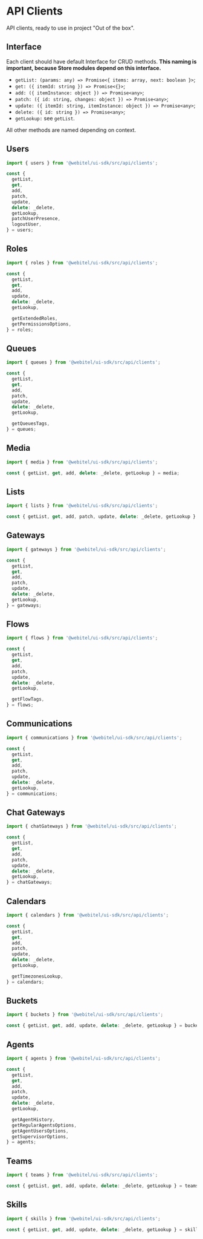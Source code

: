 # API Clients

API clients, ready to use in project "Out of the box".

## Interface

Each client should have default Interface for CRUD methods.
**This naming is important, because Store modules depend on this interface.**

- `getList: (params: any) => Promise<{ items: array, next: boolean }>`;
- `get: ({ itemId: string }) => Promise<{}>`;
- `add: ({ itemInstance: object }) => Promise<any>`;
- `patch: ({ id: string, changes: object }) => Promise<any>`;
- `update: ({ itemId: string, itemInstance: object }) => Promise<any>`;
- `delete: ({ id: string }) => Promise<any>`;
- `getLookup:` see `getList`.

All other methods are named depending on context.

## Users

```js
import { users } from '@webitel/ui-sdk/src/api/clients';

const {
  getList,
  get,
  add,
  patch,
  update,
  delete: _delete,
  getLookup,
  patchUserPresence,
  logoutUser,
} = users;
```

## Roles

```js
import { roles } from '@webitel/ui-sdk/src/api/clients';

const {
  getList,
  get,
  add,
  update,
  delete: _delete,
  getLookup,

  getExtendedRoles,
  getPermissionsOptions,
} = roles;
```

## Queues

```js
import { queues } from '@webitel/ui-sdk/src/api/clients';

const {
  getList,
  get,
  add,
  patch,
  update,
  delete: _delete,
  getLookup,

  getQueuesTags,
} = queues;
```

## Media

```js
import { media } from '@webitel/ui-sdk/src/api/clients';

const { getList, get, add, delete: _delete, getLookup } = media;
```

## Lists

```js
import { lists } from '@webitel/ui-sdk/src/api/clients';

const { getList, get, add, patch, update, delete: _delete, getLookup } = lists;
```

## Gateways

```js
import { gateways } from '@webitel/ui-sdk/src/api/clients';

const {
  getList,
  get,
  add,
  patch,
  update,
  delete: _delete,
  getLookup,
} = gateways;
```

## Flows

```js
import { flows } from '@webitel/ui-sdk/src/api/clients';

const {
  getList,
  get,
  add,
  patch,
  update,
  delete: _delete,
  getLookup,

  getFlowTags,
} = flows;
```

## Communications

```js
import { communications } from '@webitel/ui-sdk/src/api/clients';

const {
  getList,
  get,
  add,
  patch,
  update,
  delete: _delete,
  getLookup,
} = communications;
```

## Chat Gateways

```js
import { chatGateways } from '@webitel/ui-sdk/src/api/clients';

const {
  getList,
  get,
  add,
  patch,
  update,
  delete: _delete,
  getLookup,
} = chatGateways;
```

## Calendars

```js
import { calendars } from '@webitel/ui-sdk/src/api/clients';

const {
  getList,
  get,
  add,
  patch,
  update,
  delete: _delete,
  getLookup,

  getTimezonesLookup,
} = calendars;
```

## Buckets

```js
import { buckets } from '@webitel/ui-sdk/src/api/clients';

const { getList, get, add, update, delete: _delete, getLookup } = buckets;
```

## Agents

```js
import { agents } from '@webitel/ui-sdk/src/api/clients';

const {
  getList,
  get,
  add,
  patch,
  update,
  delete: _delete,
  getLookup,

  getAgentHistory,
  getRegularAgentsOptions,
  getAgentUsersOptions,
  getSupervisorOptions,
} = agents;
```

## Teams

```js
import { teams } from '@webitel/ui-sdk/src/api/clients';

const { getList, get, add, update, delete: _delete, getLookup } = teams;
```

## Skills

```js
import { skills } from '@webitel/ui-sdk/src/api/clients';

const { getList, get, add, update, delete: _delete, getLookup } = skills;
```
